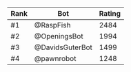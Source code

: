 Rank|Bot|Rating
---|---|---
#1|@RaspFish|2484
#2|@OpeningsBot|1994
#3|@DavidsGuterBot|1499
#4|@pawnrobot|1248
